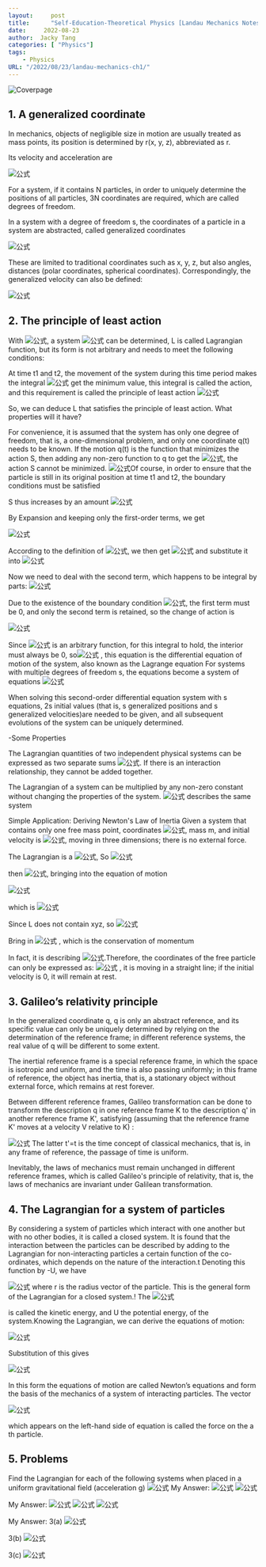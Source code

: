 ```yaml
---
layout:     post
title:      "Self-Education-Theoretical Physics [Landau Mechanics Notes]  Chapter 1: The Equation of Motion"
date:     2022-08-23
author:  Jacky Tang
categories: [ "Physics"]
tags:
    - Physics
URL: "/2022/08/23/landau-mechanics-ch1/"
---
```

![Coverpage](/img/landau-mechanics-ch1/landau.jpg)
 ## 1. A generalized coordinate

In mechanics, objects of negligible size in motion are usually treated as mass points, its position is determined by r(x, y, z), abbreviated as r.

Its velocity and acceleration are 

![公式](/img/landau-mechanics-ch1/1.png)


For a system, if it contains N particles, in order to uniquely determine the positions of all particles, 3N coordinates are required, which are called degrees of freedom.

In a system with a degree of freedom s, the coordinates of a particle in a system are abstracted, called generalized coordinates

![公式](/img/landau-mechanics-ch1/2.png)

These are limited to traditional coordinates such as x, y, z, but also angles, distances (polar coordinates, spherical coordinates). Correspondingly, the generalized velocity can also be defined:

![公式](/img/landau-mechanics-ch1/3.png)

 ## 2.  The principle of least action

With ![公式](/img/landau-mechanics-ch1/4.png), a system ![公式](/img/landau-mechanics-ch1/5.png) can be determined, L is called Lagrangian function, but its form is not arbitrary and needs to meet the following conditions:

At time t1 and t2, the movement of the system during this time period makes the integral  ![公式](/img/landau-mechanics-ch1/6.svg) get the minimum value, this integral is called the action, and this requirement is called the principle of least action ![公式](/img/landau-mechanics-ch1/7.svg)

So, we can deduce L that satisfies the principle of least action. What properties will it have? 

For convenience, it is assumed that the system has only one degree of freedom, that is, a one-dimensional problem, and only one coordinate q(t) needs to be known. If the motion q(t) is the function that minimizes the action S, then adding any non-zero function to q to get the ![公式](/img/landau-mechanics-ch1/8.svg), the action S cannot be minimized. ![公式](/img/landau-mechanics-ch1/9.svg)Of course, in order to ensure that the particle is still in its original position at time t1 and t2, the boundary conditions must be satisfied

S thus increases by an amount ![公式](/img/landau-mechanics-ch1/10.svg)  

 

By Expansion and keeping only the first-order terms, we get

![公式](/img/landau-mechanics-ch1/11.svg)  

According to the definition of ![公式](/img/landau-mechanics-ch1/12.svg), we then get ![公式](/img/landau-mechanics-ch1/13.svg)  and substitute it into  ![公式](/img/landau-mechanics-ch1/14.svg)

 Now we need to deal with the second term, which happens to be integral by parts: ![公式](/img/landau-mechanics-ch1/15.svg)  

 Due to the existence of the boundary condition ![公式](/img/landau-mechanics-ch1/16.svg), the first term must be 0, and only the second term is retained, so the change of action is

![公式](/img/landau-mechanics-ch1/17.svg)  

 Since ![公式](/img/landau-mechanics-ch1/18.svg) is an arbitrary function, for this integral to hold, the interior must always be 0, so![公式](/img/landau-mechanics-ch1/19.svg) , this equation is the differential equation of motion of the system, also known as the Lagrange equation For systems with multiple degrees of freedom s, the equations become a system of equations ![公式](/img/landau-mechanics-ch1/20.svg) 

 When solving this second-order differential equation system with s equations, 2s initial values (that is, s generalized positions and s generalized velocities)are needed to be given, and all subsequent evolutions of the system can be uniquely determined.

-Some Properties

The Lagrangian quantities of two independent physical systems can be expressed as two separate sums ![公式](/img/landau-mechanics-ch1/21.svg). If there is an interaction relationship, they cannot be added together.

The Lagrangian of a system can be multiplied by any non-zero constant without changing the properties of the system. ![公式](/img/landau-mechanics-ch1/22.svg) describes the same system

 

Simple Application: Deriving Newton's Law of Inertia
Given a system that contains only one free mass point, coordinates ![公式](/img/landau-mechanics-ch1/23.svg), mass m, and initial velocity is ![公式](/img/landau-mechanics-ch1/24.svg), moving in three dimensions; there is no external force.

The Lagrangian is a ![公式](/img/landau-mechanics-ch1/25.svg),  So ![公式](/img/landau-mechanics-ch1/26.svg)

then ![公式](/img/landau-mechanics-ch1/27.svg), bringing into the equation of motion

![公式](/img/landau-mechanics-ch1/28.svg)

which is ![公式](/img/landau-mechanics-ch1/29.svg)

Since L does not contain xyz, so ![公式](/img/landau-mechanics-ch1/30.svg)

Bring in ![公式](/img/landau-mechanics-ch1/31.svg) , which is the conservation of momentum

In fact, it is describing ![公式](/img/landau-mechanics-ch1/32.svg).Therefore, the coordinates of the free particle can only be expressed as: ![公式](/img/landau-mechanics-ch1/33.svg) , it is moving in a straight line; if the initial velocity is 0, it will remain at rest.



## 3. Galileo’s relativity principle

In the generalized coordinate q, q is only an abstract reference, and its specific value can only be uniquely determined by relying on the determination of the reference frame; in different reference systems, the real value of q will be different to some extent.

The inertial reference frame is a special reference frame, in which the space is isotropic and uniform, and the time is also passing uniformly; in this frame of reference, the object has inertia, that is, a stationary object without external force, which remains at rest forever.

Between different reference frames, Galileo transformation can be done to transform the description q in one reference frame K to the description q' in another reference frame K', satisfying (assuming that the reference frame K' moves at a velocity V relative to K) :

![公式](/img/landau-mechanics-ch1/34.svg)
The latter t'=t is the time concept of classical mechanics, that is, in any frame of reference, the passage of time is uniform.

Inevitably, the laws of mechanics must remain unchanged in different reference frames, which is called Galileo's principle of relativity, that is, the laws of mechanics are invariant under Galilean transformation.



## 4. The Lagrangian for a system of particles

By considering a system of particles which interact with one another but with no other bodies, it is called a closed system. It is found that the interaction between the particles can be described by adding to the Lagrangian for non-interacting particles a certain function of the co-ordinates, which depends on the nature of the interaction.t Denoting this function by -U, we have

![公式](/img/landau-mechanics-ch1/35.png)
where r is the radius vector of the particle. This is the general form of the Lagrangian for a closed system.!
 The 
![公式](/img/landau-mechanics-ch1/36.png)


is called the kinetic energy, and U the potential energy, of the system.Knowing the Lagrangian, we can derive the equations of motion:
 
 ![公式](/img/landau-mechanics-ch1/37.png)

 Substitution of  this  gives

![公式](/img/landau-mechanics-ch1/38.png)


In this form the equations of motion are called Newton’s equations and form the basis of the mechanics of a system of interacting particles. The vector
                                                         
![公式](/img/landau-mechanics-ch1/39.png)



which appears on the left-hand side of equation is called the force on the a th particle.
 

## 5. Problems

Find the Lagrangian for each of the following systems when placed in a uniform gravitational field (acceleration g)
![公式](/img/landau-mechanics-ch1/40.png)
My Answer:
![公式](/img/landau-mechanics-ch1/41.png)
![公式](/img/landau-mechanics-ch1/42.png)

My Answer:
![公式](/img/landau-mechanics-ch1/43.png)
![公式](/img/landau-mechanics-ch1/44.png)
![公式](/img/landau-mechanics-ch1/45.png)

My Answer:
3(a)
![公式](/img/landau-mechanics-ch1/46.png)

3(b)
![公式](/img/landau-mechanics-ch1/47.png)

3(c)
![公式](/img/landau-mechanics-ch1/48.png)
